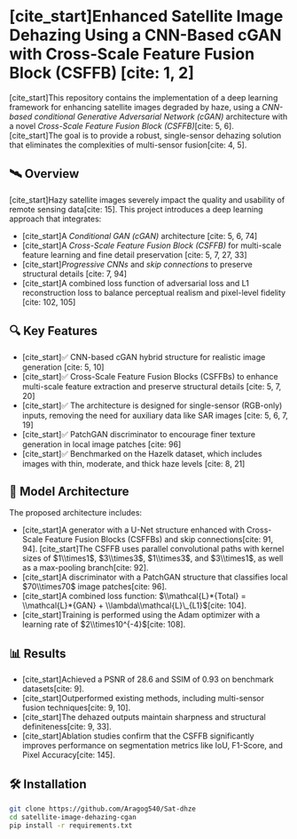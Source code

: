 # [cite\_start]Enhanced Satellite Image Dehazing Using a CNN-Based cGAN with Cross-Scale Feature Fusion Block (CSFFB) [cite: 1, 2]

[cite\_start]This repository contains the implementation of a deep learning framework for enhancing satellite images degraded by haze, using a *CNN-based conditional Generative Adversarial Network (cGAN)* architecture with a novel *Cross-Scale Feature Fusion Block (CSFFB)*[cite: 5, 6]. [cite\_start]The goal is to provide a robust, single-sensor dehazing solution that eliminates the complexities of multi-sensor fusion[cite: 4, 5].

## 🛰 Overview

[cite\_start]Hazy satellite images severely impact the quality and usability of remote sensing data[cite: 15]. This project introduces a deep learning approach that integrates:

  - [cite\_start]A *Conditional GAN (cGAN)* architecture [cite: 5, 6, 74]
  - [cite\_start]A *Cross-Scale Feature Fusion Block (CSFFB)* for multi-scale feature learning and fine detail preservation [cite: 5, 7, 27, 33]
  - [cite\_start]*Progressive CNNs* and *skip connections* to preserve structural details [cite: 7, 94]
  - [cite\_start]A combined loss function of adversarial loss and L1 reconstruction loss to balance perceptual realism and pixel-level fidelity [cite: 102, 105]

## 🔍 Key Features

  - [cite\_start]✅ CNN-based cGAN hybrid structure for realistic image generation [cite: 5, 10]
  - [cite\_start]✅ Cross-Scale Feature Fusion Blocks (CSFFBs) to enhance multi-scale feature extraction and preserve structural details [cite: 5, 7, 20]
  - [cite\_start]✅ The architecture is designed for single-sensor (RGB-only) inputs, removing the need for auxiliary data like SAR images [cite: 5, 6, 7, 19]
  - [cite\_start]✅ PatchGAN discriminator to encourage finer texture generation in local image patches [cite: 96]
  - [cite\_start]✅ Benchmarked on the Hazelk dataset, which includes images with thin, moderate, and thick haze levels [cite: 8, 21]

## 🧠 Model Architecture

The proposed architecture includes:

  - [cite\_start]A generator with a U-Net structure enhanced with Cross-Scale Feature Fusion Blocks (CSFFBs) and skip connections[cite: 91, 94]. [cite\_start]The CSFFB uses parallel convolutional paths with kernel sizes of $1\\times1$, $3\\times3$, $1\\times3$, and $3\\times1$, as well as a max-pooling branch[cite: 92].
  - [cite\_start]A discriminator with a PatchGAN structure that classifies local $70\\times70$ image patches[cite: 96].
  - [cite\_start]A combined loss function: $\\mathcal{L}*{Total} = \\mathcal{L}*{GAN} + \\lambda\\mathcal{L}\_{L1}$[cite: 104].
  - [cite\_start]Training is performed using the Adam optimizer with a learning rate of $2\\times10^{-4}$[cite: 108].

## 📊 Results

  - [cite\_start]Achieved a PSNR of 28.6 and SSIM of 0.93 on benchmark datasets[cite: 9].
  - [cite\_start]Outperformed existing methods, including multi-sensor fusion techniques[cite: 9, 10].
  - [cite\_start]The dehazed outputs maintain sharpness and structural definiteness[cite: 9, 33].
  - [cite\_start]Ablation studies confirm that the CSFFB significantly improves performance on segmentation metrics like IoU, F1-Score, and Pixel Accuracy[cite: 145].

## 🛠 Installation

```bash
git clone https://github.com/Aragog540/Sat-dhze
cd satellite-image-dehazing-cgan
pip install -r requirements.txt
```

